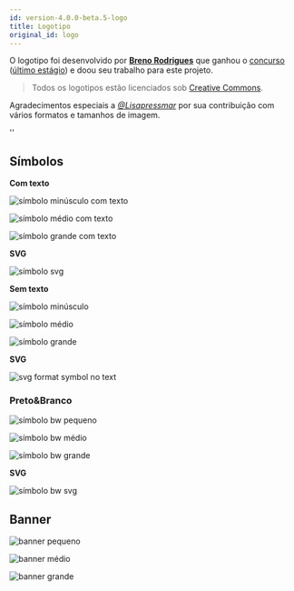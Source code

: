 ```yaml
---
id: version-4.0.0-beta.5-logo
title: Logotipo
original_id: logo
---
```


O logotipo foi desenvolvido por **[Breno Rodrigues](https://github.com/rodriguesbreno)** que ganhou o [concurso](https://github.com/verdaccio/verdaccio/issues/237) ([último estágio](https://github.com/verdaccio/verdaccio/issues/328)) e doou seu trabalho para este projeto.

> Todos os logotipos estão licenciados sob [Creative Commons](https://github.com/verdaccio/verdaccio/blob/master/LICENSE-docs).

Agradecimentos especiais a *[@Lisapressmar](https://github.com/Lisapressmar)* por sua contribuição com vários formatos e tamanhos de imagem.

<div id="codefund">''</div>

## Símbolos

**Com texto**

![símbolo minúsculo com texto](assets/logo/symbol/png/logo-small-header-bottom.png)

![símbolo médio com texto](assets/logo/symbol/png/logo-small-header-bottom@2x.png)

![símbolo grande com texto](assets/logo/symbol/png/logo-small-header-bottom@3x.png)

**SVG**

![símbolo svg](assets/logo/symbol/svg/logo-small-header-bottom.svg)

**Sem texto**

![símbolo minúsculo](assets/logo/symbol/png/verdaccio-tiny.png)

![símbolo médio](assets/logo/symbol/png/verdaccio-tiny@2x.png)

![símbolo grande](assets/logo/symbol/png/verdaccio-tiny@3x.png)

**SVG**

![svg format symbol no text](assets/logo/symbol/svg/verdaccio-tiny.svg)

### Preto&Branco

![símbolo bw pequeno](assets/logo/symbol/png/verdaccio-blackwhite.png)

![símbolo bw médio](assets/logo/symbol/png/verdaccio-blackwhite@2x.png)

![símbolo bw grande](assets/logo/symbol/png/verdaccio-blackwhite@3x.png)

**SVG**

![símbolo bw svg](assets/logo/symbol/svg/verdaccio-blackwhite.svg)

## Banner

![banner pequeno](assets/logo/banner/png/verdaccio-banner.png)

![banner médio](assets/logo/banner/png/verdaccio-banner@2x.png)

![banner grande](assets/logo/banner/png/verdaccio-banner@3x.png)